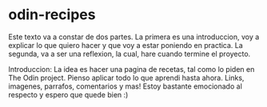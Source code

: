 # odin-recipes
Este texto va a constar de dos partes. La primera es una introduccion, voy a explicar lo que quiero hacer y que voy a estar poniendo en practica.
La segunda, va a ser una reflexion, la cual, hare cuando termine el proyecto.

Introduccion: La idea es hacer una pagina de recetas, tal como lo piden en The Odin project. Pienso aplicar todo lo que aprendi hasta ahora. Links, imagenes, parrafos,
comentarios y mas!
Estoy bastante emocionado al respecto y espero que quede bien :)